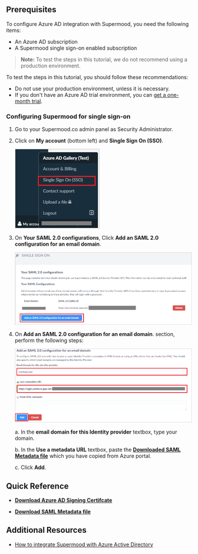 ## Prerequisites

To configure Azure AD integration with Supermood, you need the following items:

- An Azure AD subscription
- A Supermood single sign-on enabled subscription

> **Note:**
> To test the steps in this tutorial, we do not recommend using a production environment.

To test the steps in this tutorial, you should follow these recommendations:

- Do not use your production environment, unless it is necessary.
- If you don't have an Azure AD trial environment, you can [get a one-month trial](https://azure.microsoft.com/pricing/free-trial/).

### Configuring Supermood for single sign-on

1. Go to your Supermood.co admin panel as Security Administrator.

2. Click on **My account** (bottom left) and **Single Sign On (SSO)**.

	![The Certificate single](./media/tutorial_supermood_single.png)

3. On **Your SAML 2.0 configurations**, Click **Add an SAML 2.0 configuration for an email domain**.

	![The Certificate add](./media/tutorial_supermood_add.png)

4. On **Add an SAML 2.0 configuration for an email domain**. section, perform the following steps:

	![The Certificate saml](./media/tutorial_supermood_saml.png)

	a. In the **email domain for this Identity provider** textbox, type your domain.

	b. In the **Use a metadata URL** textbox, paste the **[Downloaded SAML Metadata file](%metadata:metadataDownloadUrl%)** which you have copied from Azure portal.

	c. Click **Add**.

## Quick Reference

* **[Download Azure AD Signing Certifcate](%metadata:CertificateDownloadRawUrl%)**

* **[Download SAML Metadata file](%metadata:metadataDownloadUrl%)**



## Additional Resources

* [How to integrate Supermood with Azure Active Directory](https://docs.microsoft.com/azure/active-directory/active-directory-saas-supermood-tutorial)
